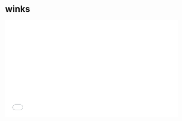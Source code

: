 <!DOCTYPE html> 
<html lang="pt-br">
 <head> 
    <meta charset="UTF-8">
    <meta name="viewport" content="width=device-width, initial-scale=1.0"> 
    <title>winks</title>
 </head> 
 <body>
    <h1>winks</h1>
    <p> 

 <iframe width="560" height="315" src=<iframe width="560" height="315" src="https://www.youtube.com/embed/DNQSXk93y0M?si=0FL8Z7Kn7s_B7Emj" title="YouTube video player" frameborder="0" allow="accelerometer; autoplay; clipboard-write; encrypted-media; gyroscope; picture-in-picture; web-share" referrerpolicy="strict-origin-when-cross-origin" allowfullscreen></iframe> </iframe> 
  </p> 
</body> 
</html>
